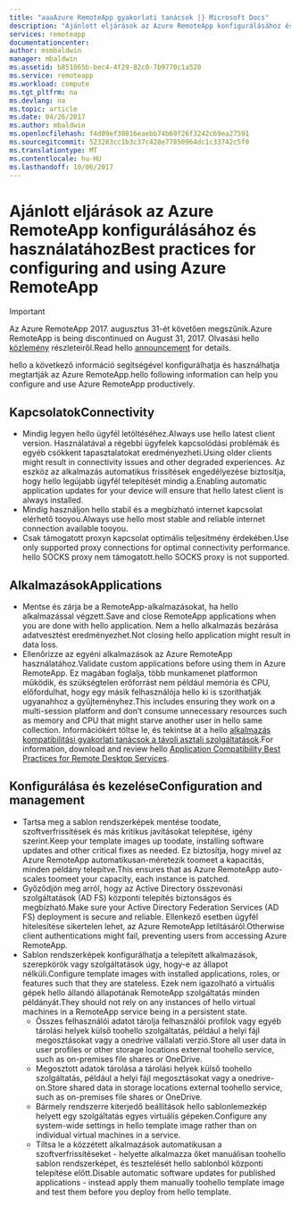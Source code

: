 ```yaml
---
title: "aaaAzure RemoteApp gyakorlati tanácsok |} Microsoft Docs"
description: "Ajánlott eljárások az Azure RemoteApp konfigurálásához és használatához."
services: remoteapp
documentationcenter: 
author: msmbaldwin
manager: mbaldwin
ms.assetid: b851865b-bec4-4f29-82c0-7b9770c1a520
ms.service: remoteapp
ms.workload: compute
ms.tgt_pltfrm: na
ms.devlang: na
ms.topic: article
ms.date: 04/26/2017
ms.author: mbaldwin
ms.openlocfilehash: f4d09ef30816eaebb74b69f26f3242c69ea27591
ms.sourcegitcommit: 523283cc1b3c37c428e77850964dc1c33742c5f0
ms.translationtype: MT
ms.contentlocale: hu-HU
ms.lasthandoff: 10/06/2017
---
```

# <a name="best-practices-for-configuring-and-using-azure-remoteapp"></a><span data-ttu-id="021a9-103">Ajánlott eljárások az Azure RemoteApp konfigurálásához és használatához</span><span class="sxs-lookup"><span data-stu-id="021a9-103">Best practices for configuring and using Azure RemoteApp</span></span>
> [!IMPORTANT]
> <span data-ttu-id="021a9-104">Az Azure RemoteApp 2017. augusztus 31-ét követően megszűnik.</span><span class="sxs-lookup"><span data-stu-id="021a9-104">Azure RemoteApp is being discontinued on August 31, 2017.</span></span> <span data-ttu-id="021a9-105">Olvasási hello [közlemény](https://blogs.technet.microsoft.com/enterprisemobility/2016/08/12/application-remoting-and-the-cloud/) részleteiről.</span><span class="sxs-lookup"><span data-stu-id="021a9-105">Read hello [announcement](https://blogs.technet.microsoft.com/enterprisemobility/2016/08/12/application-remoting-and-the-cloud/) for details.</span></span>
> 
> 

<span data-ttu-id="021a9-106">hello a következő információ segítségével konfigurálhatja és használhatja megtartják az Azure RemoteApp.</span><span class="sxs-lookup"><span data-stu-id="021a9-106">hello following information can help you configure and use Azure RemoteApp productively.</span></span>

## <a name="connectivity"></a><span data-ttu-id="021a9-107">Kapcsolatok</span><span class="sxs-lookup"><span data-stu-id="021a9-107">Connectivity</span></span>
* <span data-ttu-id="021a9-108">Mindig legyen hello ügyfél letöltéséhez.</span><span class="sxs-lookup"><span data-stu-id="021a9-108">Always use hello latest client version.</span></span> <span data-ttu-id="021a9-109">Használatával a régebbi ügyfelek kapcsolódási problémák és egyéb csökkent tapasztalatokat eredményezheti.</span><span class="sxs-lookup"><span data-stu-id="021a9-109">Using older clients might result in connectivity issues and other degraded experiences.</span></span> <span data-ttu-id="021a9-110">Az eszköz az alkalmazás automatikus frissítések engedélyezése biztosítja, hogy hello legújabb ügyfél telepítését mindig a.</span><span class="sxs-lookup"><span data-stu-id="021a9-110">Enabling automatic application updates for your device will ensure that hello latest client is always installed.</span></span>
* <span data-ttu-id="021a9-111">Mindig használjon hello stabil és a megbízható internet kapcsolat elérhető tooyou.</span><span class="sxs-lookup"><span data-stu-id="021a9-111">Always use hello most stable and reliable internet connection available tooyou.</span></span>  
* <span data-ttu-id="021a9-112">Csak támogatott proxyn kapcsolat optimális teljesítmény érdekében.</span><span class="sxs-lookup"><span data-stu-id="021a9-112">Use only supported proxy connections for optimal connectivity performance.</span></span>  <span data-ttu-id="021a9-113">hello SOCKS proxy nem támogatott.</span><span class="sxs-lookup"><span data-stu-id="021a9-113">hello SOCKS proxy is not supported.</span></span>

## <a name="applications"></a><span data-ttu-id="021a9-114">Alkalmazások</span><span class="sxs-lookup"><span data-stu-id="021a9-114">Applications</span></span>
* <span data-ttu-id="021a9-115">Mentse és zárja be a RemoteApp-alkalmazásokat, ha hello alkalmazással végzett.</span><span class="sxs-lookup"><span data-stu-id="021a9-115">Save and close RemoteApp applications when you are done with hello application.</span></span> <span data-ttu-id="021a9-116">Nem a hello alkalmazás bezárása adatvesztést eredményezhet.</span><span class="sxs-lookup"><span data-stu-id="021a9-116">Not closing hello application might result in data loss.</span></span>
* <span data-ttu-id="021a9-117">Ellenőrizze az egyéni alkalmazások az Azure RemoteApp használatához.</span><span class="sxs-lookup"><span data-stu-id="021a9-117">Validate custom applications before using them in Azure RemoteApp.</span></span> <span data-ttu-id="021a9-118">Ez magában foglalja, több munkamenet platformon működik, és szükségtelen erőforrást nem például memória és CPU, előfordulhat, hogy egy másik felhasználója hello ki is szoríthatják ugyanahhoz a gyűjteményhez.</span><span class="sxs-lookup"><span data-stu-id="021a9-118">This includes ensuring they work on a multi-session platform and don’t consume unnecessary resources such as memory and CPU that might starve another user in hello same collection.</span></span> <span data-ttu-id="021a9-119">Információkért töltse le, és tekintse át a hello [alkalmazás kompatibilitási gyakorlati tanácsok a távoli asztali szolgáltatások](http://www.dabcc.com/resources/Application%20Compatibility%20Best%20Practices%20for%20Remote%20Desktop%20Services.pdf).</span><span class="sxs-lookup"><span data-stu-id="021a9-119">For information, download and review hello [Application Compatibility Best Practices for Remote Desktop Services](http://www.dabcc.com/resources/Application%20Compatibility%20Best%20Practices%20for%20Remote%20Desktop%20Services.pdf).</span></span>

## <a name="configuration-and-management"></a><span data-ttu-id="021a9-120">Konfigurálása és kezelése</span><span class="sxs-lookup"><span data-stu-id="021a9-120">Configuration and management</span></span>
* <span data-ttu-id="021a9-121">Tartsa meg a sablon rendszerképek mentése toodate, szoftverfrissítések és más kritikus javításokat telepítése, igény szerint.</span><span class="sxs-lookup"><span data-stu-id="021a9-121">Keep your template images up toodate, installing software updates and other critical fixes as needed.</span></span> <span data-ttu-id="021a9-122">Ez biztosítja, hogy mivel az Azure RemoteApp automatikusan-méretezik toomeet a kapacitás, minden példány telepítve.</span><span class="sxs-lookup"><span data-stu-id="021a9-122">This ensures that as Azure RemoteApp auto-scales toomeet your capacity, each instance is patched.</span></span>  
* <span data-ttu-id="021a9-123">Győződjön meg arról, hogy az Active Directory összevonási szolgáltatások (AD FS) központi telepítés biztonságos és megbízható.</span><span class="sxs-lookup"><span data-stu-id="021a9-123">Make sure your Active Directory Federation Services (AD FS) deployment is secure and reliable.</span></span> <span data-ttu-id="021a9-124">Ellenkező esetben ügyfél hitelesítése sikertelen lehet, az Azure RemoteApp letiltásáról.</span><span class="sxs-lookup"><span data-stu-id="021a9-124">Otherwise client authentications might fail, preventing users from accessing Azure RemoteApp.</span></span>
* <span data-ttu-id="021a9-125">Sablon rendszerképek konfigurálhatja a telepített alkalmazások, szerepkörök vagy szolgáltatások úgy, hogy-e az állapot nélküli.</span><span class="sxs-lookup"><span data-stu-id="021a9-125">Configure template images with installed applications, roles, or features such that they are stateless.</span></span> <span data-ttu-id="021a9-126">Ezek nem igazolható a virtuális gépek hello állandó állapotának RemoteApp szolgáltatás minden példányát.</span><span class="sxs-lookup"><span data-stu-id="021a9-126">They should not rely on any instances of hello virtual machines in a RemoteApp service being in a persistent state.</span></span>
  * <span data-ttu-id="021a9-127">Összes felhasználói adatot tárolja felhasználói profilok vagy egyéb tárolási helyek külső toohello szolgáltatás, például a helyi fájl megosztásokat vagy a onedrive vállalati verzió.</span><span class="sxs-lookup"><span data-stu-id="021a9-127">Store all user data in user profiles or other storage locations external toohello service, such as on-premises file shares or OneDrive.</span></span>
  * <span data-ttu-id="021a9-128">Megosztott adatok tárolása a tárolási helyek külső toohello szolgáltatás, például a helyi fájl megosztásokat vagy a onedrive-on.</span><span class="sxs-lookup"><span data-stu-id="021a9-128">Store shared data in storage locations external toohello service, such as on-premises file shares or OneDrive.</span></span>
  * <span data-ttu-id="021a9-129">Bármely rendszerre kiterjedő beállítások hello sablonlemezkép helyett egy szolgáltatás egyes virtuális gépeken.</span><span class="sxs-lookup"><span data-stu-id="021a9-129">Configure any system-wide settings in hello template image rather than on individual virtual machines in a service.</span></span>
  * <span data-ttu-id="021a9-130">Tiltsa le a közzétett alkalmazások automatikusan a szoftverfrissítéseket - helyette alkalmazza őket manuálisan toohello sablon rendszerképet, és tesztelését hello sablonból központi telepítése előtt.</span><span class="sxs-lookup"><span data-stu-id="021a9-130">Disable automatic software updates for published applications - instead apply them manually toohello template image and test them before you deploy  from hello template.</span></span>

